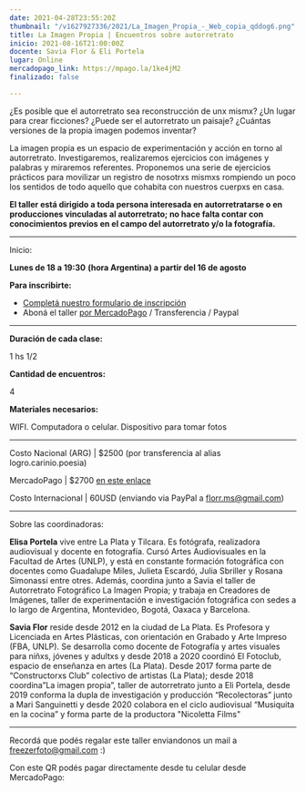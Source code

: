 ```yaml
---
date: 2021-04-28T23:55:20Z
thumbnail: "/v1627927336/2021/La_Imagen_Propia_-_Web_copia_qddog6.png"
title: La Imagen Propia | Encuentros sobre autorretrato
inicio: 2021-08-16T21:00:00Z
docente: Savia Flor & Eli Portela
lugar: Online
mercadopago_link: https://mpago.la/1ke4jM2
finalizado: false

---
```

¿Es posible que el autorretrato sea reconstrucción de unx mismx? ¿Un lugar para crear ficciones? ¿Puede ser el autorretrato un paisaje? ¿Cuántas versiones de la propia imagen podemos inventar?

La imagen propia es un espacio de experimentación y acción en torno al autorretrato. Investigaremos, realizaremos ejercicios con imágenes y palabras y miraremos referentes. Proponemos una serie de ejercicios prácticos para movilizar un registro de nosotrxs mismxs rompiendo un poco los sentidos de todo aquello que cohabita con nuestros cuerpxs en casa.

**El taller está dirigido a toda persona interesada en autorretratarse o en producciones vinculadas al autorretrato; no hace falta contar con conocimientos previos en el campo del autorretrato y/o la fotografía.**

***

Inicio:

**Lunes de 18 a 19:30** **(hora Argentina) a partir del 16 de agosto**

**Para inscribirte:**

* [Completá nuestro formulario de inscripción](https://docs.google.com/forms/d/17lic4dKTCgtDRZrkZXIslv1fEfKzjIl1qudJUsNrRjw/edit)
* Aboná el taller [por MercadoPago](https://mpago.la/1ke4jM2) / Transferencia / Paypal

***

**Duración de cada clase:**

1 hs 1/2

**Cantidad de encuentros:**

4

**Materiales necesarios:**

WIFI. Computadora o celular. Dispositivo para tomar fotos

***

Costo Nacional (ARG) | $2500 (por transferencia al alias logro.carinio.poesia)

MercadoPago | $2700 [en este enlace](https://mpago.la/1ke4jM2  )

Costo Internacional | 60USD (enviando via PayPal a florr.ms@gmail.com)

***

Sobre las coordinadoras:

**Elisa Portela** vive entre La Plata y Tilcara. Es fotógrafa, realizadora audiovisual y docente en fotografía. Cursó Artes Audiovisuales en la Facultad de Artes (UNLP), y está en constante formación fotográfica con docentes como Guadalupe Miles, Julieta Escardó, Julia Sbriller y Rosana Simonassi entre otres. Además, coordina junto a Savia el taller de Autorretrato Fotográfico La Imagen Propia; y trabaja en Creadores de Imágenes, taller de experimentación e investigación fotográfica con sedes a lo largo de Argentina, Montevideo, Bogotá, Oaxaca y Barcelona.

**Savia Flor** reside desde 2012 en la ciudad de La Plata. Es Profesora y Licenciada en Artes Plásticas, con orientación en Grabado y Arte Impreso (FBA, UNLP). Se desarrolla como docente de Fotografía y artes visuales para niñxs, jóvenes y adultxs y desde 2018 a 2020 coordinó El Fotoclub, espacio de enseñanza en artes (La Plata). Desde 2017 forma parte de “Constructorxs Club” colectivo de artistas (La Plata); desde 2018 coordina”La imagen propia”, taller de autorretrato junto a Eli Portela, desde 2019 conforma la dupla de investigación y producción “Recolectoras” junto a Mari Sanguinetti y desde 2020 colabora en el ciclo audiovisual “Musiquita en la cocina” y forma parte de la productora "Nicoletta Films"

***

Recordá que podés regalar este taller enviandonos un mail a freezerfoto@gmail.com :)

Con este QR podés pagar directamente desde tu celular desde MercadoPago: